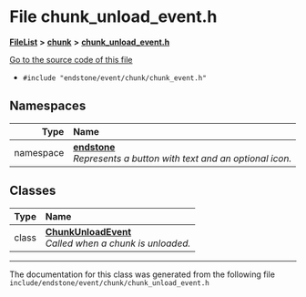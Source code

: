 

# File chunk\_unload\_event.h



[**FileList**](files.md) **>** [**chunk**](dir_7eabd153c13720ffd29490c98a6f4dde.md) **>** [**chunk\_unload\_event.h**](chunk__unload__event_8h.md)

[Go to the source code of this file](chunk__unload__event_8h_source.md)



* `#include "endstone/event/chunk/chunk_event.h"`













## Namespaces

| Type | Name |
| ---: | :--- |
| namespace | [**endstone**](namespaceendstone.md) <br>_Represents a button with text and an optional icon._  |


## Classes

| Type | Name |
| ---: | :--- |
| class | [**ChunkUnloadEvent**](classendstone_1_1ChunkUnloadEvent.md) <br>_Called when a chunk is unloaded._  |



















































------------------------------
The documentation for this class was generated from the following file `include/endstone/event/chunk/chunk_unload_event.h`

